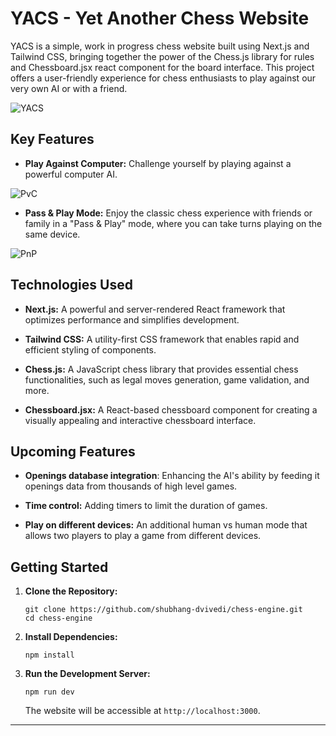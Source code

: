 # YACS - Yet Another Chess Website

YACS is a simple, work in progress chess website built using Next.js and Tailwind CSS, bringing together the power of the Chess.js library for rules and Chessboard.jsx react component for the board interface. This project offers a user-friendly experience for chess enthusiasts to play against our very own AI or with a friend.

![YACS](https://github.com/shubhang-dvivedi/chess-engine/assets/89228525/89b6f10b-26e9-4238-9ff0-1ab16629c76a)

## Key Features

- **Play Against Computer:** Challenge yourself by playing against a powerful computer AI.

![PvC](https://github.com/shubhang-dvivedi/chess-engine/assets/89228525/270163ed-68ff-439e-b179-1788331b0f1f)

- **Pass & Play Mode:** Enjoy the classic chess experience with friends or family in a "Pass & Play" mode, where you can take turns playing on the same device.

![PnP](https://github.com/shubhang-dvivedi/chess-engine/assets/89228525/943a2644-098b-4056-a2a9-b474e752c0aa)


## Technologies Used

- **Next.js:** A powerful and server-rendered React framework that optimizes performance and simplifies development.

- **Tailwind CSS:** A utility-first CSS framework that enables rapid and efficient styling of components.

- **Chess.js:** A JavaScript chess library that provides essential chess functionalities, such as legal moves generation, game validation, and more.

- **Chessboard.jsx:** A React-based chessboard component for creating a visually appealing and interactive chessboard interface.

## Upcoming Features 

- **Openings database integration**: Enhancing the AI's ability by feeding it openings data from thousands of high level games.

- **Time control:** Adding timers to limit the duration of games.

- **Play on different devices:** An additional human vs human mode that allows two players to play a game from different devices.

## Getting Started

1. **Clone the Repository:**

   ```
   git clone https://github.com/shubhang-dvivedi/chess-engine.git
   cd chess-engine
   ```

2. **Install Dependencies:**

   ```
   npm install
   ```

3. **Run the Development Server:**

   ```
   npm run dev
   ```

   The website will be accessible at `http://localhost:3000`.


---
